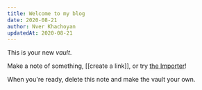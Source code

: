 ```yaml
---
title: Welcome to my blog
date: 2020-08-21
author: Nver Khachoyan
updatedAt: 2020-08-21
---
```


This is your new _vault_.

Make a note of something, [[create a link]], or try [the Importer](https://help.obsidian.md/Plugins/Importer)!

When you're ready, delete this note and make the vault your own.
